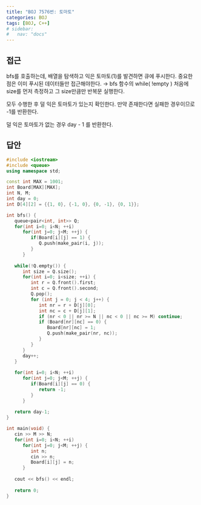 ```yaml
---
title: "BOJ 7576번: 토마토"
categories: BOJ
tags: [BOJ, C++]
# sidebar:
#   nav: "docs"
---
```


## 접근

bfs를 호출하는데, 배열을 탐색하고 익은 토마토(1)를 발견하면 큐에 푸시한다. 중요한 점은 이미 푸시된 데이터들만 접근해야한다. → bfs 함수의 while( !empty ) 처음에 size를 먼저 측정하고 그 size만큼만 반복문 실행한다. 

모두 수행한 후 덜 익은 토마토가 있는지 확인한다. 만약 존재한다면 실패한 경우이므로 -1를 반환한다. 

덜 익은 토마토가 없는 경우 day - 1 를 반환한다.

## 답안

```cpp
#include <iostream>
#include <queue>
using namespace std;

const int MAX = 1001;
int Board[MAX][MAX];
int N, M;
int day = 0;
int D[4][2] = {{1, 0}, {-1, 0}, {0, -1}, {0, 1}};

int bfs() {
   queue<pair<int, int>> Q;
   for(int i=0; i<N; ++i)
      for(int j=0; j<M; ++j) {
         if(Board[i][j] == 1) {
            Q.push(make_pair(i, j));
         }
      }
   
   while(!Q.empty()) {
      int size = Q.size();
      for(int i=0; i<size; ++i) {
         int r = Q.front().first;
         int c = Q.front().second;
         Q.pop();
         for (int j = 0; j < 4; j++) {
            int nr = r + D[j][0];
            int nc = c + D[j][1];
            if (nr < 0 || nr >= N || nc < 0 || nc >= M) continue;
            if (Board[nr][nc] == 0) {
               Board[nr][nc] = 1;
               Q.push(make_pair(nr, nc));
            }
         }
      }
      day++;
   }
   
   for(int i=0; i<N; ++i)
      for(int j=0; j<M; ++j) {
         if(Board[i][j] == 0) {
            return -1;
         }
      }
   
   return day-1;
}

int main(void) {
   cin >> M >> N;
   for(int i=0; i<N; ++i)
      for(int j=0; j<M; ++j) {
         int n;
         cin >> n;
         Board[i][j] = n;
      }
   
   cout << bfs() << endl;
   
   return 0;
}
```